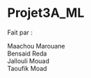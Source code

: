 # Projet3A_ML

Fait par  : 

Maachou Marouane <br/>
Bensaid Reda <br/>
Jallouli Mouad <br/>
Taoufik Moad <br/>

